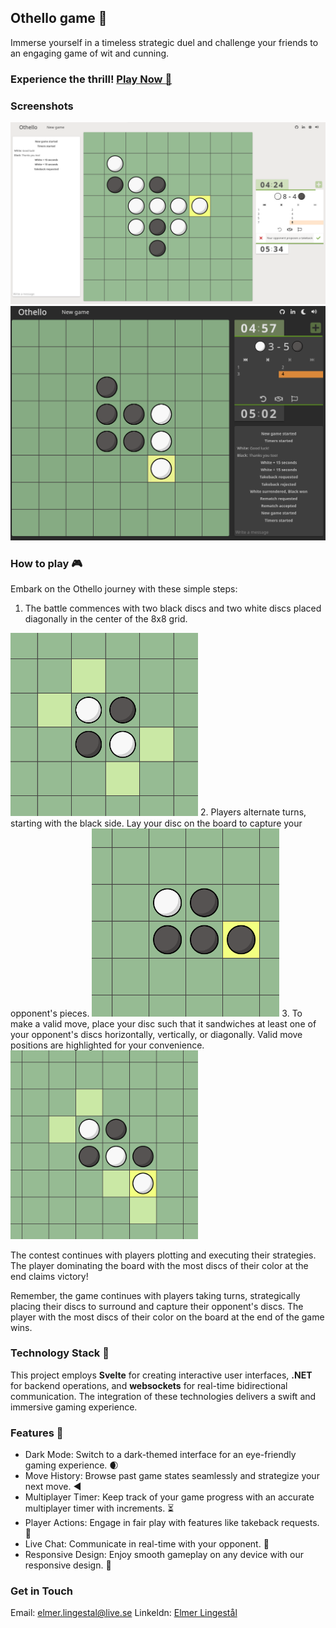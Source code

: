 ## Othello game :game_die:
Immerse yourself in a timeless strategic duel and challenge your friends to an engaging game of wit and cunning.

### Experience the thrill! [Play Now :rocket:](https://othello-frontend.fly.dev/)

### Screenshots
<p float="left">
<img alt="alt_text" width="800px" src="./readme_images/othello_sc.png" />
<img alt="alt_text" width="700px" src="./readme_images/othello_sc2.png" />
  </p>

### How to play  :video_game:
Embark on the Othello journey with these simple steps:

1. The battle commences with two black discs and two white discs placed diagonally in the center of the 8x8 grid.
<img alt="alt_text" width="300px" src="./readme_images/howto1.png" />
2. Players alternate turns, starting with the black side. Lay your disc on the board to capture your opponent's pieces.
<img alt="alt_text" width="300px" src="./readme_images/howto2.png" />
3. To make a valid move, place your disc such that it sandwiches at least one of your opponent's discs horizontally, vertically, or diagonally. Valid move positions are highlighted for your convenience.
<img alt="alt_text" width="300px" src="./readme_images/howto3.png" />

The contest continues with players plotting and executing their strategies. The player dominating the board with the most discs of their color at the end claims victory!

Remember, the game continues with players taking turns, strategically placing their discs to surround and capture their opponent's discs. The player with the most discs of their color on the board at the end of the game wins.

### Technology Stack :wrench:
This project employs <b>Svelte</b> for creating interactive user interfaces, <b>.NET</b> for backend operations, and <b>websockets</b> for real-time bidirectional communication. The integration of these technologies delivers a swift and immersive gaming experience.

### Features :star2:
- Dark Mode: Switch to a dark-themed interface for an eye-friendly gaming experience. :waxing_crescent_moon:
- Move History: Browse past game states seamlessly and strategize your next move. :arrow_backward:
- Multiplayer Timer: Keep track of your game progress with an accurate multiplayer timer with increments. :hourglass_flowing_sand:
- Player Actions: Engage in fair play with features like takeback requests. :handshake:
- Live Chat: Communicate in real-time with your opponent. :speech_balloon:
- Responsive Design: Enjoy smooth gameplay on any device with our responsive design. :iphone:


### Get in Touch
Email: elmer.lingestal@live.se
Linkeldn: [Elmer Lingestål](https://www.linkedin.com/in/elmer-lingest%C3%A5l-3571021a8/)
